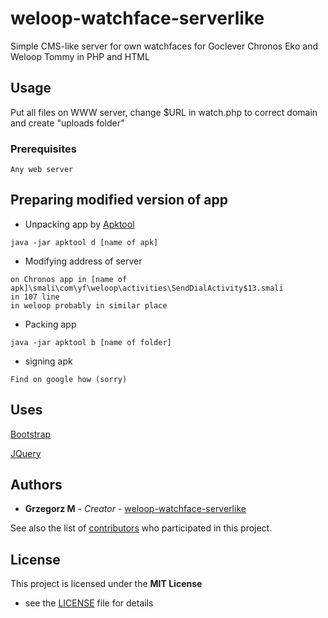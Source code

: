 # weloop-watchface-serverlike

Simple CMS-like server for own watchfaces for Goclever Chronos Eko and Weloop Tommy in PHP and HTML


## Usage

Put all files on WWW server, change $URL in watch.php to correct domain and create "uploads folder"

### Prerequisites

```
Any web server
```


## Preparing modified version of app

* Unpacking app by [Apktool](https://ibotpeaches.github.io/Apktool/) 
```
java -jar apktool d [name of apk]
```
* Modifying address of server  
```
on Chronos app in [name of apk]\smali\com\yf\weloop\activities\SendDialActivity$13.smali
in 107 line
in weloop probably in similar place 
```
* Packing app 
```
java -jar apktool b [name of folder]
```
* signing apk
```
Find on google how (sorry)
```

## Uses

[Bootstrap](https://getbootstrap.com/)

[JQuery](https://jquery.com/)
## Authors

* **Grzegorz M** - *Creator* - [weloop-watchface-serverlike](https://github.com/grzesjam/weloop-watchface-serverlike)

See also the list of [contributors](https://github.com/grzesjam/weloop-watchface-serverlike/graphs/contributors) who participated in this project.

## License

This project is licensed under the **MIT License**
- see the [LICENSE](LICENSE) file for details

